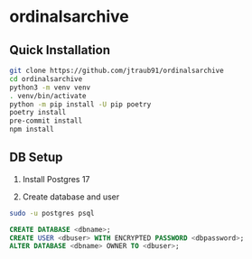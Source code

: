 # ordinalsarchive

## Quick Installation

```bash
git clone https://github.com/jtraub91/ordinalsarchive
cd ordinalsarchive
python3 -m venv venv
. venv/bin/activate
python -m pip install -U pip poetry
poetry install
pre-commit install
npm install
```

## DB Setup

1. Install Postgres 17

2. Create database and user

```bash
sudo -u postgres psql
```

```sql
CREATE DATABASE <dbname>;
CREATE USER <dbuser> WITH ENCRYPTED PASSWORD <dbpassword>;
ALTER DATABASE <dbname> OWNER TO <dbuser>;
```
